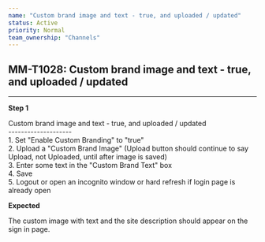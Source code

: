 ```yaml
---
name: "Custom brand image and text - true, and uploaded / updated"
status: Active
priority: Normal
team_ownership: "Channels"
---
```


## MM-T1028: Custom brand image and text - true, and uploaded / updated

---

**Step 1**

Custom brand image and text - true, and uploaded / updated\
\--------------------\
1\. Set "Enable Custom Branding" to "true"\
2\. Upload a "Custom Brand Image" (Upload button should continue to say Upload, not Uploaded, until after image is saved)\
3\. Enter some text in the "Custom Brand Text" box\
4\. Save\
5\. Logout or open an incognito window or hard refresh if login page is already open

**Expected**

The custom image with text and the site description should appear on the sign in page.

